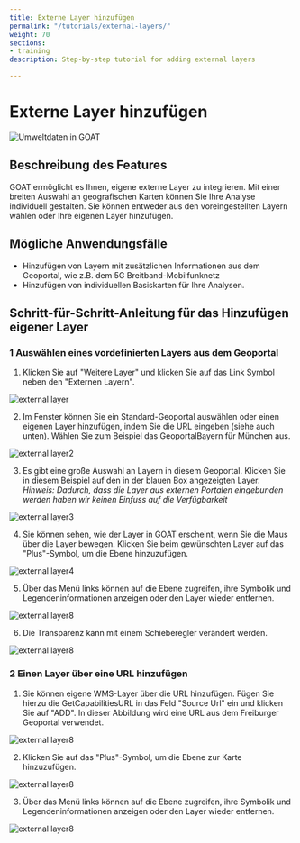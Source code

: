 ```yaml
---
title: Externe Layer hinzufügen
permalink: "/tutorials/external-layers/"
weight: 70
sections:
- training
description: Step-by-step tutorial for adding external layers

---
```

# Externe Layer hinzufügen
![Umweltdaten in GOAT](../../../../static/images/tutorials/Tutorial_banners/external_layer_banner.webp "Externe Umweltdaten in GOAT")

## Beschreibung des Features

GOAT ermöglicht es Ihnen, eigene externe Layer zu integrieren. Mit einer breiten Auswahl an geografischen Karten können Sie Ihre Analyse individuell gestalten. Sie können entweder aus den voreingestellten Layern wählen oder Ihre eigenen Layer hinzufügen.

## Mögliche Anwendungsfälle

* Hinzufügen von Layern mit zusätzlichen Informationen aus dem Geoportal, wie z.B. dem 5G Breitband-Mobilfunknetz 
* Hinzufügen von individuellen Basiskarten für Ihre Analysen.

## Schritt-für-Schritt-Anleitung für das Hinzufügen eigener Layer

### 1 Auswählen eines vordefinierten Layers aus dem Geoportal

1. Klicken Sie auf "Weitere Layer" und klicken Sie auf das Link Symbol neben den "Externen Layern".

<img src="../../../../static/images/tutorials/External-layers/external-layer1-add-de.webp" alt="external layer" style="max-height:400px;"/>

2. Im Fenster können Sie ein Standard-Geoportal auswählen oder einen eigenen Layer hinzufügen, indem Sie die URL eingeben (siehe auch unten). Wählen Sie zum Beispiel das GeoportalBayern für München aus.

<img src="../../../../static/images/tutorials/External-layers/external-layer2-geoportalchoose-de.webp" alt="external layer2" style="max-height:400px;"/>

3. Es gibt eine große Auswahl an Layern in diesem Geoportal. Klicken Sie in diesem Beispiel auf den in der blauen Box angezeigten Layer. _Hinweis: Dadurch, dass die Layer aus externen Portalen eingebunden werden haben wir keinen Einfuss auf die Verfügbarkeit_

<img src="../../../../static/images/tutorials/External-layers/external-layer3-select-de.webp" alt="external layer3" style="max-height:400px;"/>

4.  Sie können sehen, wie der Layer in GOAT erscheint, wenn Sie die Maus über die Layer bewegen. Klicken Sie beim gewünschten Layer auf das "Plus"-Symbol, um die Ebene hinzuzufügen.

<img src="../../../../static/images/tutorials/External-layers/external-layer4geoportalimport-de.webp" alt="external layer4" style="max-height:400px;"/>

5. Über das Menü links können auf die Ebene zugreifen, ihre Symbolik und Legendeninformationen anzeigen oder den Layer wieder entfernen. 

<img src="../../../../static/images/tutorials/External-layers/external-layer8-addedfromgeoportal-de.webp" alt="external layer8" style="max-height:400px;"/>  

6. Die Transparenz kann mit einem Schieberegler verändert werden.
  
<img src="../../../../static/images/tutorials/External-layers/external-layer9-changetransp-de.webp" alt="external layer8" style="max-height:400px;"/>


### 2 Einen Layer über eine URL hinzufügen

1. Sie können eigene WMS-Layer über die URL hinzufügen. Fügen Sie hierzu die GetCapabilitiesURL in das Feld "Source Url" ein und klicken Sie auf "ADD". In dieser Abbildung wird eine URL aus dem Freiburger Geoportal verwendet.

<img src="../../../../static/images/tutorials/External-layers/external-layer5-url-de.webp" alt="external layer8" style="max-height:400px;"/>

2. Klicken Sie auf das "Plus"-Symbol, um die Ebene zur Karte hinzuzufügen.

<img src="../../../../static/images/tutorials/External-layers/external-layer6-importfromurl-de.webp" alt="external layer8" style="max-height:400px;"/>

3. Über das Menü links können auf die Ebene zugreifen, ihre Symbolik und Legendeninformationen anzeigen oder den Layer wieder entfernen.  

<img src="../../../../static/images/tutorials/External-layers/external-layer7-addedfromurl-de.webp" alt="external layer8" style="max-height:400px;"/>







